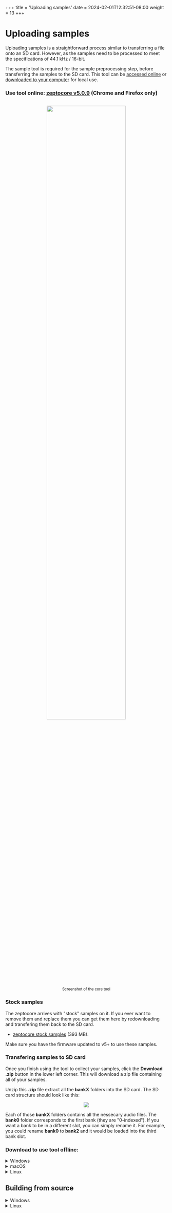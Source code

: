 +++
title = 'Uploading samples'
date = 2024-02-01T12:32:51-08:00
weight = 13
+++

# Uploading samples

Uploading samples is a straightforward process similar to transferring a file onto an SD card. However, as the samples need to be processed to meet the specifications of 44.1 kHz / 16-bit. 

The sample tool is required for the sample preprocessing step, before transferring the samples to the SD card. This tool can be [accessed online](/tool) or [downloaded to your computer](#download-to-use-tool-offline) for local use.


### Use tool online: **[zeptocore v5.0.9](/tool)** (Chrome and Firefox only)


<p style="text-align:center">
<img src="/img/core_tool.webp" style="width:70%;  margin:0 auto; padding:1em; text-align:center;">
<br><small>Screenshot of the core tool</small><p>

### Stock samples

The zeptocore arrives with "stock" samples on it. If you ever want to remove them and replace them you can get them here by redownloading and transfering them back to the SD card. 

- [zeptocore stock samples](https://infinitedigits.co/zeptocore_default_samples_v5.zip) (393 MB). 

Make sure you have the firmware updated to v5+ to use these samples.

### Transfering samples to SD card

Once you finish using the tool to collect your samples, click the **Download .zip** button in the lower left corner. This will download a zip file containing all of your samples.

Unzip this **.zip** file extract all the **bankX** folders into the SD card. The SD card structure should look like this:

<div style="text-align:center;">
<img src="/img/folders.webp" style="max-width:100%;">
</div>

Each of those **bankX** folders contains all the nessecary audio files. The **bank0** folder corresponds to the first bank (they are "0-indexed"). If you want a bank to be in a different slot, you can simply rename it. For example, you could rename **bank0** to **bank2** and it would be loaded into the third bank slot.


### Download to use tool offline:

<details><summary>Windows</summary>

#### Download for Windows: **[x64](https://github.com/schollz/_core/releases/download/v5.0.9/core_windows_v5.0.9.exe)**

Once downloaded, double click on the executable file to run it.

</details>


<details><summary>macOS</summary>

To install the tool on macOS, first open a terminal.

Then, if you are on an Intel-based mac install with:

```
curl -L https://github.com/schollz/_core/releases/download/v5.0.9/core_macos_amd64_v5.0.9 > core_macos
```

Or, if you are on a M1/M2-based mac install with:

```
curl -L https://github.com/schollz/_core/releases/download/v5.0.9/core_macos_aarch64_v5.0.9 > core_macos
```

Then to enable the program do:

```
chmod +x core_macos 
xattrc -c core_macos
```

Now to run, you can just type

```
./core_macos
```

A window should pop up in the browser with the offline version of the tool.

</details>


<details><summary>Linux</summary>

#### Download for Linux: **[x64](https://github.com/schollz/_core/releases/download/v5.0.9/core_linux_amd64_v5.0.9)**

After downloading, run it directly from the terminal.

</details>


## Building from source


<details><summary>Windows</summary>

First [install Scoop](https://scoop.sh/) by opening PowerShell terminal and type:

```
> Set-ExecutionPolicy -ExecutionPolicy RemoteSigned -Scope CurrentUser
> Invoke-RestMethod -Uri https://get.scoop.sh | Invoke-Expression
```

Then in the Powershell:

```
> scoop update
> scoop install go zig sox
```

Now you can build directly from Powershell with:

```
> cd core
> $env:CGO_ENABLED=1; $env:CC="zig cc"; go build -v -x
```

Now the upload tool can be run by typing

```
./core.exe
```

</details>



<details><summary>Linux</summary>

Make sure Go is installed and then install *air*:

```
> go install github.com/cosmtrek/air@latest
```

Now you can build the tool using the following:

```
> git clone https://github.com/schollz/_core
> cd _core/core
> go build
```

For development, you will need to have a SSL certificate installed on localhost, otherwise the MIDI won't work.

To get a local SSL server that redirects to the core server, follow these instructions. First install mkcert:

```
sudo apt install libnss3-tools
git clone https://github.com/FiloSottile/mkcert && cd mkcert
go build -ldflags "-X main.Version=$(git describe --tags)"
go install -v
mkcert -install
mkcert localhost
```

Then install and run `local-ssl-proxy`:

```
npm install -g local-ssl-proxy
local-ssl-proxy --key localhost-key.pem --cert localhost.pem --source 8000 --target 8101
```

Now you can run the `core` software:

```
cd core && air
```

And now the server can be accessed at `https://localhost:8000`.

</details>


